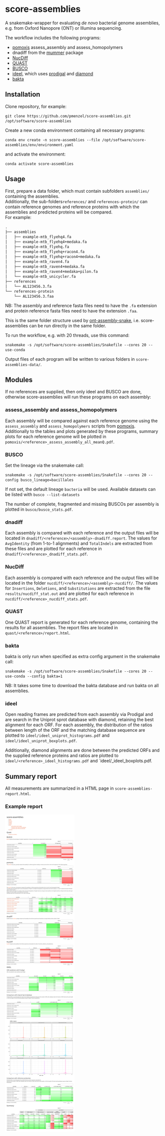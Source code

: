 # score-assemblies

A snakemake-wrapper for evaluating *de novo* bacterial genome assemblies, e.g. from Oxford Nanopore (ONT) or Illumina sequencing.

The workflow includes the following programs:
* [pomoxis](https://github.com/nanoporetech/pomoxis) assess_assembly and assess_homopolymers
* dnadiff from the [mummer](https://mummer4.github.io/index.html) package
* [NucDiff](https://github.com/uio-cels/NucDiff/)
* [QUAST](http://quast.sourceforge.net/quast)
* [BUSCO](https://busco.ezlab.org/)
* [ideel](https://github.com/mw55309/ideel/), which uses [prodigal](https://github.com/hyattpd/Prodigal) and [diamond](https://github.com/bbuchfink/diamond)
* [bakta](https://github.com/oschwengers/bakta)

## Installation
Clone repository, for example:
```
git clone https://github.com/pmenzel/score-assemblies.git /opt/software/score-assemblies
```
Create a new conda environment containing all necessary programs:
```
conda env create -n score-assemblies --file /opt/software/score-assemblies/env/environment.yaml
```
and activate the environment:
```
conda activate score-assemblies
```

## Usage
First, prepare a data folder, which must contain subfolders `assemblies/` containing the
assemblies.  
Additionally, the sub-folders`references/` and `references-protein/` can contain reference genomes and reference proteins with which the assemblies and predicted proteins will be compared.  
For example:
```
.
├── assemblies
│   ├── example-mtb_flyehq4.fa
│   ├── example-mtb_flyehq4+medaka.fa
│   ├── example-mtb_flyehq.fa
│   ├── example-mtb_flyehq+racon4.fa
│   ├── example-mtb_flyehq+racon4+medaka.fa
│   ├── example-mtb_raven4.fa
│   ├── example-mtb_raven4+medaka.fa
│   ├── example-mtb_raven4+medaka+pilon.fa
│   └── example-mtb_unicycler.fa
├── references
│   └── AL123456.3.fa
└── references-protein
    └── AL123456.3.faa

```
NB: The assembly and reference fasta files need to have the `.fa` extension and protein reference fasta files need to have the extension `.faa`.

This is the same folder structure used by [ont-assembly-snake](https://github.com/pmenzel/ont-assembly-snake), i.e. score-assemblies can be run directly in the same folder.

To run the workflow, e.g. with 20 threads, use this command:
```
snakemake -s /opt/software/score-assemblies/Snakefile --cores 20 --use-conda
```


Output files of each program will be written to various folders in `score-assemblies-data/`.

## Modules
If no references are supplied, then only ideel and BUSCO are done, otherwise
score-assemblies will run these programs on each assembly:

### assess_assembly and assess_homopolymers
Each assembly will be compared against each reference genome using the
`assess_assembly` and `assess_homopolymers` scripts from
[pomoxis](https://github.com/nanoporetech/pomoxis).  Additionally to the tables
and plots generated by these programs, summary plots for each reference genome will be plotted
in `pomoxis/<reference>_assess_assembly_all_meanQ.pdf`.

### BUSCO

Set the lineage via the snakemake call:
```
snakemake -s /opt/software/score-assemblies/Snakefile --cores 20 --config busco_lineage=bacillales
```
If not set, the default lineage `bacteria` will be used.
Available datasets can be listed with `busco --list-datasets`

The number of complete, fragmented and missing BUSCOs per assembly is plotted in `busco/busco_stats.pdf`.

### dnadiff
Each assembly is compared with each reference and the output files will be
located in `dnadiff/<reference>/<assembly>-dnadiff.report`.  The values for
`AvgIdentity` (from 1-to-1 alignments) and `TotalIndels` are extracted from these files and are plotted
for each reference in `dnadiff/<reference>_dnadiff_stats.pdf`.

### NucDiff
Each assembly is compared with each reference and the output files will be
located in the folder `nucdiff/<reference>/<assembly>-nucdiff/`.  The values for
`Insertions`, `Deletions`, and `Substitutions` are extracted from the file `results/nucdiff_stat.out` and are plotted
for each reference in `nucdiff/<reference>_nucdiff_stats.pdf`.

### QUAST
One QUAST report is generated for each reference genome, containing the results for all assemblies.
The report files are located in `quast/<reference>/report.html`.

### bakta
bakta is only run when specified as extra config argument in the snakemake call:
```
snakemake -s /opt/software/score-assemblies/Snakefile --cores 20 --use-conda --config bakta=1
```
NB: It takes some time to download the bakta database and run bakta on all assemblies.

### ideel
Open reading frames are predicted from each assembly via Prodigal and are
search in the Uniprot sprot database with diamond, retaining the best alignment
for each ORF. For each assembly, the distribution of the ratios between length
of the ORF and the matching database sequence are plotted to `ideel/ideel_uniprot_histograms.pdf` and `ideel/ideel_uniprot_boxplots.pdf`.

Additionally, diamond alignments are done between the predicted ORFs and the supplied reference proteins and ratios are plotted to
`ideel/<reference>_ideel_histograms.pdf` and `ideel/<reference>_ideel_boxplots.pdf.

## Summary report
All measurements are summarized in a HTML page in `score-assemblies-report.html`.

### Example report
![Example report](example/example-report.png?raw=true)
